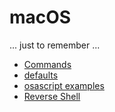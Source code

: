 # macOS

... just to remember ...

- [Commands](./commands)
- [defaults](./defaults)
- [osascript examples](./osascript)
- [Reverse Shell](./reverseshell)
